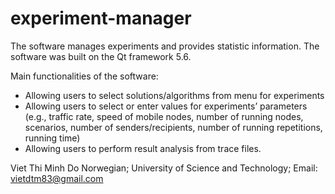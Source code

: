 # experiment-manager
The software manages experiments and provides statistic information.
The software was built on the Qt framework 5.6. 

Main functionalities of the software: 
+	Allowing users to select solutions/algorithms from menu for experiments
+	Allowing users to select or enter values for experiments’ parameters (e.g., traffic rate, speed of mobile nodes, number of running nodes, scenarios, number of senders/recipients, number of running repetitions, running time)
+	Allowing users to perform result analysis from trace files.  

Viet Thi Minh Do Norwegian;
University of Science and Technology; 
Email: vietdtm83@gmail.com

